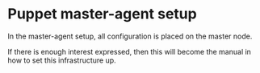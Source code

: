 Puppet master-agent setup
=========================

In the master-agent setup, all configuration is placed on the master node.

If there is enough interest expressed, then this will become the manual in how to set this infrastructure up. 